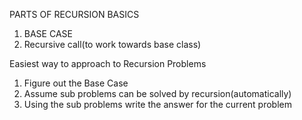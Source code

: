 PARTS OF RECURSION BASICS

1. BASE CASE
2. Recursive call(to work towards base class)


Easiest way to approach to Recursion Problems
1) Figure out the Base Case
2) Assume sub problems can be solved by recursion(automatically)
3) Using the sub problems write the answer for the current problem